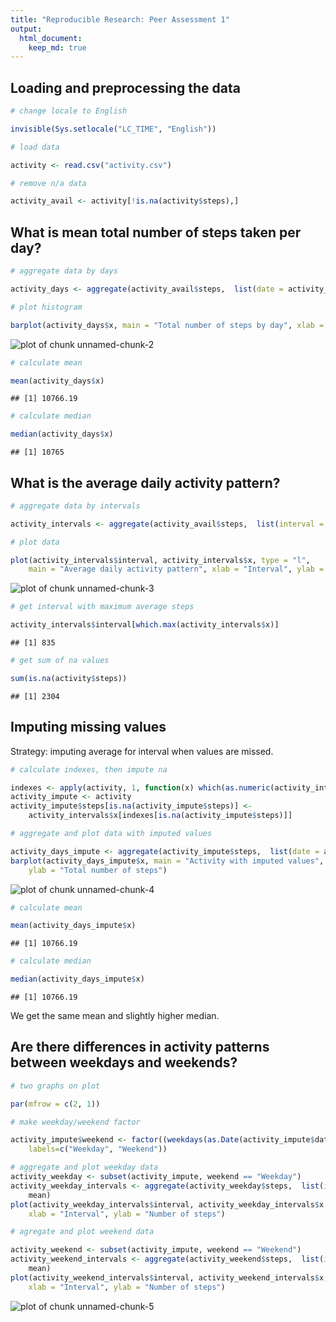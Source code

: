 ```yaml
---
title: "Reproducible Research: Peer Assessment 1"
output: 
  html_document:
    keep_md: true
---
```



## Loading and preprocessing the data


```r
# change locale to English

invisible(Sys.setlocale("LC_TIME", "English"))

# load data

activity <- read.csv("activity.csv")

# remove n/a data

activity_avail <- activity[!is.na(activity$steps),]
```

## What is mean total number of steps taken per day?


```r
# aggregate data by days

activity_days <- aggregate(activity_avail$steps,  list(date = activity_avail$date), sum)

# plot histogram

barplot(activity_days$x, main = "Total number of steps by day", xlab = "Days", ylab = "Number of steps")
```

![plot of chunk unnamed-chunk-2](figure/unnamed-chunk-2-1.png) 

```r
# calculate mean

mean(activity_days$x)
```

```
## [1] 10766.19
```

```r
# calculate median

median(activity_days$x)
```

```
## [1] 10765
```

## What is the average daily activity pattern?


```r
# aggregate data by intervals

activity_intervals <- aggregate(activity_avail$steps,  list(interval = activity_avail$interval), mean)

# plot data

plot(activity_intervals$interval, activity_intervals$x, type = "l", 
    main = "Average daily activity pattern", xlab = "Interval", ylab = "Number of steps")
```

![plot of chunk unnamed-chunk-3](figure/unnamed-chunk-3-1.png) 

```r
# get interval with maximum average steps 

activity_intervals$interval[which.max(activity_intervals$x)]
```

```
## [1] 835
```

```r
# get sum of na values

sum(is.na(activity$steps))    
```

```
## [1] 2304
```


## Imputing missing values

Strategy: imputing average for interval when values are missed.


```r
# calculate indexes, then impute na

indexes <- apply(activity, 1, function(x) which(as.numeric(activity_intervals$interval) == as.numeric(x[3])))
activity_impute <- activity
activity_impute$steps[is.na(activity_impute$steps)] <- 
    activity_intervals$x[indexes[is.na(activity_impute$steps)]]

# aggregate and plot data with imputed values

activity_days_impute <- aggregate(activity_impute$steps,  list(date = activity_impute$date), sum)
barplot(activity_days_impute$x, main = "Activity with imputed values", xlab = "Days", 
    ylab = "Total number of steps")
```

![plot of chunk unnamed-chunk-4](figure/unnamed-chunk-4-1.png) 

```r
# calculate mean

mean(activity_days_impute$x)
```

```
## [1] 10766.19
```

```r
# calculate median

median(activity_days_impute$x)
```

```
## [1] 10766.19
```

We get the same mean and slightly higher median.

## Are there differences in activity patterns between weekdays and weekends?


```r
# two graphs on plot

par(mfrow = c(2, 1))

# make weekday/weekend factor

activity_impute$weekend <- factor((weekdays(as.Date(activity_impute$date)) %in% c('Saturday','Sunday')), 
    labels=c("Weekday", "Weekend"))

# aggregate and plot weekday data
activity_weekday <- subset(activity_impute, weekend == "Weekday")
activity_weekday_intervals <- aggregate(activity_weekday$steps,  list(interval = activity_weekday$interval), 
    mean)
plot(activity_weekday_intervals$interval, activity_weekday_intervals$x, type = "l", main = "Weekday", 
    xlab = "Interval", ylab = "Number of steps")

# agregate and plot weekend data

activity_weekend <- subset(activity_impute, weekend == "Weekend")
activity_weekend_intervals <- aggregate(activity_weekend$steps,  list(interval = activity_weekend$interval),
    mean)
plot(activity_weekend_intervals$interval, activity_weekend_intervals$x, type = "l", main = "Weekend",
    xlab = "Interval", ylab = "Number of steps")
```

![plot of chunk unnamed-chunk-5](figure/unnamed-chunk-5-1.png) 
